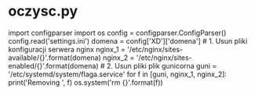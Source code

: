 # oczysc.py
import configparser import os  config = configparser.ConfigParser() config.read('settings.ini')  domena = config['XD']['domena']  # 1. Usun pliki konfiguracji serwera nginx nginx_1 = '/etc/nginx/sites-available/{}'.format(domena) nginx_2 = '/etc/nginx/sites-enabled/{}'.format(domena)  # 2. Usun pliki plik gunicorna guni = '/etc/systemd/system/flaga.service'  for f in [guni, nginx_1, nginx_2]:         print('Removing ', f)         os.system('rm {}'.format(f))
